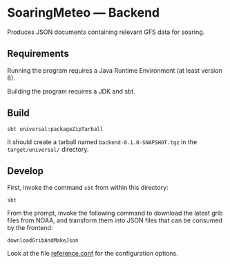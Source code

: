 # SoaringMeteo — Backend

Produces JSON documents containing relevant GFS data for soaring.

## Requirements

Running the program requires a Java Runtime Environment (at least
version 8).

Building the program requires a JDK and sbt.

## Build

~~~
sbt universal:packageZipTarball
~~~

It should create a tarball named `backend-0.1.0-SNAPSHOT.tgz` in the
`target/universal/` directory.

## Develop

First, invoke the command `sbt` from within this directory:

~~~
sbt
~~~

From the prompt, invoke the following command to download
the latest grib files from NOAA, and transform them into JSON
files that can be consumed by the frontend:

~~~
downloadGribAndMakeJson
~~~

Look at the file [reference.conf](src/main/resources/reference.conf) for the configuration options.
